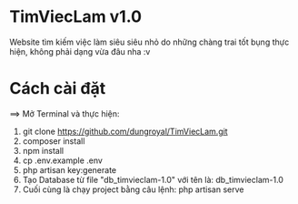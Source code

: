 # TimViecLam v1.0
Website tìm kiếm việc làm siêu siêu nhỏ do những chàng trai tốt bụng thực hiện, không phải dạng vừa đâu nha :v

# Cách cài đặt
==> Mở Terminal và thực hiện: 
  1. git clone https://github.com/dungroyal/TimViecLam.git
  2. composer install
  3. npm install
  4. cp .env.example .env
  5. php artisan key:generate
  6. Tạo Database từ file "db_timvieclam-1.0" với tên là: db_timvieclam-1.0
  7. Cuối cùng là chạy project bằng câu lệnh: php artisan serve
